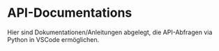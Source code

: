 # API-Documentations

Hier sind Dokumentationen/Anleitungen abgelegt, die API-Abfragen via Python in VSCode ermöglichen.
